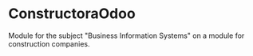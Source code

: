 # ConstructoraOdoo
Module for the subject "Business Information Systems" on a module for construction companies.
